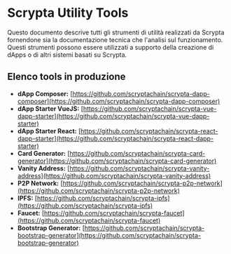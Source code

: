 # Scrypta Utility Tools

Questo documento descrive tutti gli strumenti di utilità realizzati da Scrypta fornendone sia la documentazione tecnica che l'analisi sul funzionamento. Questi strumenti possono essere utilizzati a supporto della creazione di dApps o di altri sistemi basati su Scrypta.

## Elenco tools in produzione

- **dApp Composer:** [https://github.com/scryptachain/scrypta-dapp-composer](https://github.com/scryptachain/scrypta-dapp-composer)
- **dApp Starter VueJS:** [https://github.com/scryptachain/scrypta-vue-dapp-starter](https://github.com/scryptachain/scrypta-vue-dapp-starter)
- **dApp Starter React:** [https://github.com/scryptachain/scrypta-react-dapp-starter](https://github.com/scryptachain/scrypta-react-dapp-starter)
- **Card Generator:** [https://github.com/scryptachain/scrypta-card-generator](https://github.com/scryptachain/scrypta-card-generator)
- **Vanity Address:** [https://github.com/scryptachain/scrypta-vanity-address](https://github.com/scryptachain/scrypta-vanity-address)
- **P2P Network:** [https://github.com/scryptachain/scrypta-p2p-network](https://github.com/scryptachain/scrypta-p2p-network)
- **IPFS:** [https://github.com/scryptachain/scrypta-ipfs](https://github.com/scryptachain/scrypta-ipfs)
- **Faucet:** [https://github.com/scryptachain/scrypta-faucet](https://github.com/scryptachain/scrypta-faucet)
- **Bootstrap Generator:** [https://github.com/scryptachain/scrypta-bootstrap-generator](https://github.com/scryptachain/scrypta-bootstrap-generator)